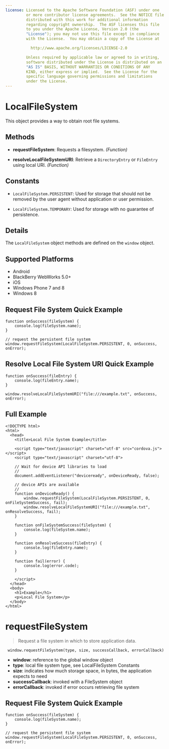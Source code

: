 ```yaml
---
license: Licensed to the Apache Software Foundation (ASF) under one
         or more contributor license agreements.  See the NOTICE file
         distributed with this work for additional information
         regarding copyright ownership.  The ASF licenses this file
         to you under the Apache License, Version 2.0 (the
         "License"); you may not use this file except in compliance
         with the License.  You may obtain a copy of the License at

           http://www.apache.org/licenses/LICENSE-2.0

         Unless required by applicable law or agreed to in writing,
         software distributed under the License is distributed on an
         "AS IS" BASIS, WITHOUT WARRANTIES OR CONDITIONS OF ANY
         KIND, either express or implied.  See the License for the
         specific language governing permissions and limitations
         under the License.
---
```


# LocalFileSystem

This object provides a way to obtain root file systems.

## Methods

- __requestFileSystem__: Requests a filesystem. _(Function)_

- __resolveLocalFileSystemURI__: Retrieve a `DirectoryEntry` or `FileEntry` using local URI. _(Function)_

## Constants

- `LocalFileSystem.PERSISTENT`: Used for storage that should not be removed by the user agent without application or user permission.

- `LocalFileSystem.TEMPORARY`: Used for storage with no guarantee of persistence.

## Details

The `LocalFileSystem` object methods are defined on the `window` object.

## Supported Platforms

- Android
- BlackBerry WebWorks 5.0+
- iOS
- Windows Phone 7 and 8
- Windows 8

## Request File System Quick Example

    function onSuccess(fileSystem) {
        console.log(fileSystem.name);
    }

    // request the persistent file system
    window.requestFileSystem(LocalFileSystem.PERSISTENT, 0, onSuccess, onError);

## Resolve Local File System URI Quick Example

    function onSuccess(fileEntry) {
        console.log(fileEntry.name);
    }

    window.resolveLocalFileSystemURI("file:///example.txt", onSuccess, onError);

## Full Example

    <!DOCTYPE html>
    <html>
      <head>
        <title>Local File System Example</title>

        <script type="text/javascript" charset="utf-8" src="cordova.js"></script>
        <script type="text/javascript" charset="utf-8">

        // Wait for device API libraries to load
        //
        document.addEventListener("deviceready", onDeviceReady, false);

        // device APIs are available
        //
        function onDeviceReady() {
            window.requestFileSystem(LocalFileSystem.PERSISTENT, 0, onFileSystemSuccess, fail);
            window.resolveLocalFileSystemURI("file:///example.txt", onResolveSuccess, fail);
        }

        function onFileSystemSuccess(fileSystem) {
            console.log(fileSystem.name);
        }

        function onResolveSuccess(fileEntry) {
            console.log(fileEntry.name);
        }

        function fail(error) {
            console.log(error.code);
        }

        </script>
      </head>
      <body>
        <h1>Example</h1>
        <p>Local File System</p>
      </body>
    </html>

# requestFileSystem

> Request a file system in which to store application data.

     window.requestFileSystem(type, size, successCallback, errorCallback)

- __window__: reference to the global window object
- __type__: local file system type, see LocalFileSystem Constants
- __size__: indicates how much storage space, in bytes, the application expects to need
- __successCallback__: invoked with a FileSystem object
- __errorCallback__:  invoked if error occurs retrieving file system

## Request File System Quick Example

    function onSuccess(fileSystem) {
        console.log(fileSystem.name);
    }

    // request the persistent file system
    window.requestFileSystem(LocalFileSystem.PERSISTENT, 0, onSuccess, onError);
